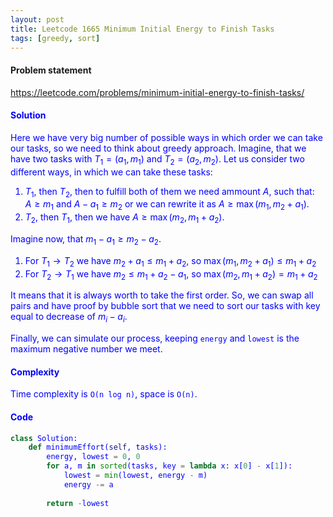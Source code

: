 ```yaml
---
layout: post
title: Leetcode 1665 Minimum Initial Energy to Finish Tasks
tags: [greedy, sort]
---
```


#### Problem statement

<a href="https://leetcode.com/problems/minimum-initial-energy-to-finish-tasks/"> <font color = blue>https://leetcode.com/problems/minimum-initial-energy-to-finish-tasks/

#### Solution
Here we have very big number of possible ways in which order we can take our tasks, so we need to think about greedy approach. Imagine, that we have two tasks with $T_1 = (a_1, m_1)$ and $T_2 = (a_2, m_2)$. Let us consider two different ways, in which we can take these tasks:

1. $T_1$, then $T_2$, then to fulfill both of them we need ammount $A$, such that: $A \geqslant m_1$ and $A - a_1 \geqslant m_2$ or we can rewrite it as $A \geqslant \max(m_1, m_2 + a_1)$.
2. $T_2$, then $T_1$, then we have $A \geqslant \max (m_2, m_1 + a_2)$.

Imagine now, that $m_1 - a_1 \geqslant m_2 - a_2$. 
1. For $T_1 \to T_2$ we have $m_2 + a_1 \leqslant m_1 + a_2$, so $\max(m_1, m_2 + a_1) \leqslant m_1 + a_2$
2. For $T_2 \to T_1$ we have $m_2 \leqslant m_1+a_2-a_1$, so  $\max (m_2, m_1 + a_2) = m_1 + a_2$

It means that it is always worth to take the first order. So, we can swap all pairs and have proof by bubble sort that we need to sort our tasks with key equal to decrease of $m_i - a_i$.

Finally, we can simulate our process, keeping `energy` and `lowest` is the maximum negative number we meet.

#### Complexity
Time complexity is `O(n log n)`, space is `O(n)`.

#### Code
```python
class Solution:
    def minimumEffort(self, tasks):
        energy, lowest = 0, 0
        for a, m in sorted(tasks, key = lambda x: x[0] - x[1]):
            lowest = min(lowest, energy - m)
            energy -= a
            
        return -lowest
        
```

